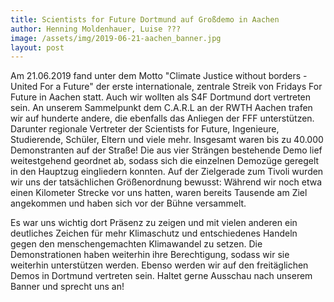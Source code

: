 ```yaml
---
title: Scientists for Future Dortmund auf Großdemo in Aachen
author: Henning Moldenhauer, Luise ???
image: /assets/img/2019-06-21-aachen_banner.jpg
layout: post
---
```


Am 21.06.2019 fand unter dem Motto "Climate Justice without borders - United For a Future" der erste internationale, zentrale Streik von Fridays For Future in Aachen statt. Auch wir wollten als S4F Dortmund dort vertreten sein. An unserem Sammelpunkt dem C.A.R.L an der RWTH Aachen trafen wir auf hunderte andere, die ebenfalls das Anliegen der FFF unterstützen. Darunter regionale Vertreter der Scientists for Future, Ingenieure, Studierende, Schüler, Eltern und viele mehr. Insgesamt waren bis zu 40.000 Demonstranten auf der Straße!
Die aus vier Strängen bestehende Demo lief weitestgehend geordnet ab, sodass sich die einzelnen Demozüge geregelt in den Hauptzug eingliedern konnten. Auf der Zielgerade zum Tivoli wurden wir uns der tatsächlichen Größenordnung bewusst: Während wir noch etwa einen Kilometer Strecke vor uns hatten, waren bereits Tausende am Ziel angekommen und haben sich vor der Bühne versammelt.

Es war uns wichtig dort Präsenz zu zeigen und mit vielen anderen ein deutliches Zeichen für mehr Klimaschutz und entschiedenes Handeln gegen den menschengemachten Klimawandel zu setzen. Die Demonstrationen haben weiterhin ihre Berechtigung, sodass wir sie weiterhin unterstützen werden. Ebenso werden wir auf den freitäglichen Demos in Dortmund vertreten sein. Haltet gerne Ausschau nach unserem Banner und sprecht uns an!

